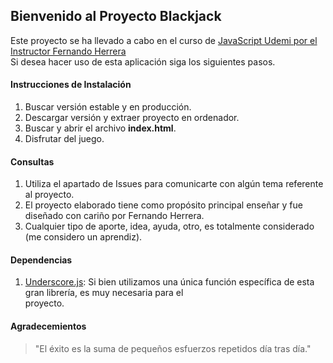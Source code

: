 ## Bienvenido al Proyecto Blackjack

Este proyecto se ha llevado a cabo en el curso de [JavaScript Udemi por el Instructor Fernando Herrera](https://www.udemy.com/course/javascript-fernando-herrera)  
Si desea hacer uso de esta aplicación siga los siguientes pasos.

#### Instrucciones de Instalación

1. Buscar versión estable y en producción.
2. Descargar versión y extraer proyecto en ordenador.
3. Buscar y abrir el archivo **index.html**.
4. Disfrutar del juego.

#### Consultas

1. Utiliza el apartado de Issues para comunicarte con algún tema referente al proyecto.
2. El proyecto elaborado tiene como propósito principal enseñar y fue diseñado con cariño por Fernando Herrera.
3. Cualquier tipo de aporte, idea, ayuda, otro, es totalmente considerado (me considero un aprendiz).

#### Dependencias

1. [Underscore.js](https://underscorejs.org/): Si bien utilizamos una única función específica de esta gran librería, es muy necesaria para el  
   proyecto.

#### Agradecemientos

> "El éxito es la suma de pequeños esfuerzos repetidos día tras día."










